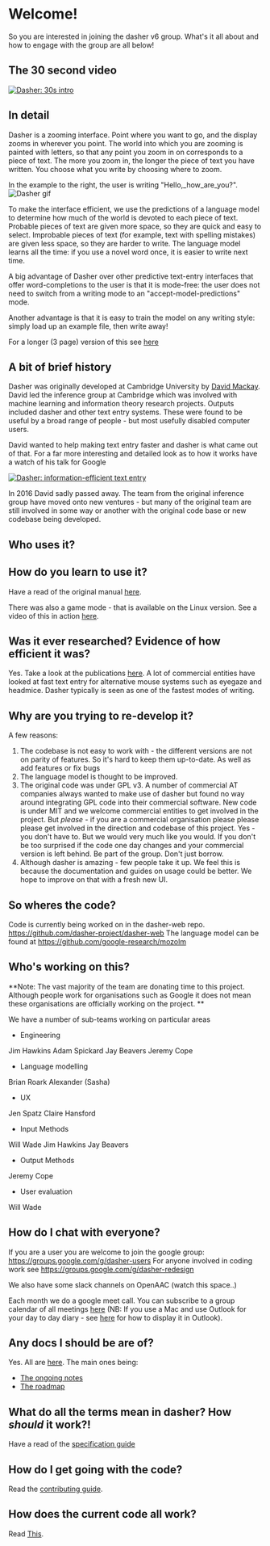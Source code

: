# Welcome!

So you are interested in joining the dasher v6 group. What's it all about and how to engage with the group are all below!

## The 30 second video

[![Dasher: 30s intro](https://yt-embed.herokuapp.com/embed?v=QOzmX2WpPZY)](https://www.youtube.com/watch?v=QOzmX2WpPZY "Dasher:30s intro")

## In detail

Dasher is a zooming interface. Point where you want to go, and the display zooms in wherever you point. The world into which you are zooming is painted with letters, so that any point you zoom in on corresponds to a piece of text. The more you zoom in, the longer the piece of text you have written. You choose what you write by choosing where to zoom.

In the example to the right, the user is writing "Hello,\_how_are_you?". ![Dasher gif](http://www.inference.org.uk/dasher/images/newdasher.gif)

To make the interface efficient, we use the predictions of a language model to determine how much of the world is devoted to each piece of text. Probable pieces of text are given more space, so they are quick and easy to select. Improbable pieces of text (for example, text with spelling mistakes) are given less space, so they are harder to write. The language model learns all the time: if you use a novel word once, it is easier to write next time.

A big advantage of Dasher over other predictive text-entry interfaces that offer word-completions to the user is that it is mode-free: the user does not need to switch from a writing mode to an "accept-model-predictions" mode.

Another advantage is that it is easy to train the model on any writing style: simply load up an example file, then write away!

For a longer (3 page) version of this see [here](http://www.inference.org.uk/dasher/Novice.html)

## A bit of brief history

Dasher was originally developed at Cambridge University by [David Mackay](http://www.inference.org.uk/mackay/). David led the inference group at Cambridge which was involved with machine learning and information theory research projects. Outputs included dasher and other text entry systems. These were found to be useful by a broad range of people - but most usefully disabled computer users.

David wanted to help making text entry faster and dasher is what came out of that. For a far more interesting and detailed look as to how it works have a watch of his talk for Google

[![Dasher: information-efficient text entry](https://yt-embed.herokuapp.com/embed?v=ie9Se7FneXE)](https://www.youtube.com/watch?v=ie9Se7FneXE "Dasher: information-efficient text entry")

In 2016 David sadly passed away. The team from the original inference group have moved onto new ventures - but many of the original team are still involved in some way or another with the original code base or new codebase being developed.

## Who uses it?

## How do you learn to use it?

Have a read of the original manual [here](https://www.inference.org.uk/dasher/download/papers/Manual.pdf).

There was also a game mode - that is available on the Linux version. See a video of this in action [here](https://www.youtube.com/watch?v=54AdL9KTjBs&feature=youtu.be).

## Was it ever researched? Evidence of how efficient it was?

Yes. Take a look at the publications [here](http://www.inference.org.uk/dasher/Publications.html). A lot of commercial entities have looked at fast text entry for alternative mouse systems such as eyegaze and headmice. Dasher typically is seen as one of the fastest modes of writing.

## Why are you trying to re-develop it?

A few reasons:

1. The codebase is not easy to work with - the different versions are not on parity of features. So it's hard to keep them up-to-date. As well as add features or fix bugs
2. The language model is thought to be improved.
3. The original code was under GPL v3. A number of commercial AT companies always wanted to make use of dasher but found no way around integrating GPL code into their commercial software. New code is under MIT and we welcome commercial entities to get involved in the project. But _please_ - if you are a commercial organisation please please please get involved in the direction and codebase of this project. Yes - you don't have to. But we would very much like you would. If you don't be too surprised if the code one day changes and your commercial version is left behind. Be part of the group. Don't just borrow.
4. Although dasher is amazing - few people take it up. We feel this is because the documentation and guides on usage could be better. We hope to improve on that with a fresh new UI.

## So wheres the code?

Code is currently being worked on in the dasher-web repo. https://github.com/dasher-project/dasher-web
The language model can be found at https://github.com/google-research/mozolm

## Who's working on this?

**Note: The vast majority of the team are donating time to this project. Although people work for organisations such as Google it does not mean these organisations are officially working on the project. **

We have a number of sub-teams working on particular areas

- Engineering

Jim Hawkins
Adam Spickard
Jay Beavers
Jeremy Cope

- Language modelling

Brian Roark
Alexander (Sasha)

- UX

Jen Spatz
Claire Hansford

- Input Methods

Will Wade
Jim Hawkins
Jay Beavers

- Output Methods

Jeremy Cope

- User evaluation

Will Wade

## How do I chat with everyone?

If you are a user you are welcome to join the google group: https://groups.google.com/g/dasher-users
For anyone involved in coding work see https://groups.google.com/g/dasher-redesign

We also have some slack channels on OpenAAC (watch this space..)

Each month we do a google meet call. You can subscribe to a group calendar of all meetings [here](https://calendar.google.com/calendar/ical/s484vvp1tt5s5uaskpb8qg14bs%40group.calendar.google.com/public/basic.ics) (NB: If you use a Mac and use Outlook for your day to day diary - see [here](https://support.microsoft.com/en-us/office/sync-your-icloud-calendar-with-outlook-for-mac-c9c67e41-274f-4527-ae5e-ea1003d89fc5) for how to display it in Outlook).

## Any docs I should be are of?

Yes. All are [here](https://drive.google.com/drive/folders/1TxyeedQI6d37qSRt0Kj_tADgzWn8mWit?usp=sharing). The main ones being:

- [The ongoing notes](https://docs.google.com/document/d/1bOu_fkynNfd95v69jQCudXs_A5iRyzDEEjCuvF1r9cY/edit?usp=sharing)
- [The roadmap](https://docs.google.com/document/d/17EPhMZTcMpDF3uzNU28FpQzsqSS_RgbK8tgxK2Vh_c8/edit?usp=sharing)

## What do all the terms mean in dasher? How _should_ it work?!

Have a read of the [specification guide](https://github.com/dasher-project/dasher-web/blob/master/documents/Specification/readme.md)

## How do I get going with the code?

Read the [contributing guide](https://github.com/dasher-project/dasher-web/blob/master/documents/Development.md).

## How does the current code all work?

Read [This](https://github.com/dasher-project/dasher-web/blob/master/documents/Loading.md).
